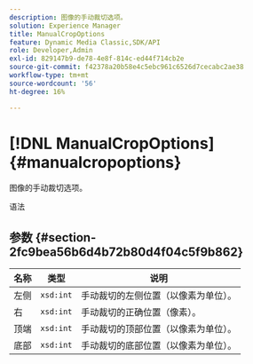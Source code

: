 ```yaml
---
description: 图像的手动裁切选项。
solution: Experience Manager
title: ManualCropOptions
feature: Dynamic Media Classic,SDK/API
role: Developer,Admin
exl-id: 829147b9-de78-4e8f-814c-ed44f714cb2e
source-git-commit: f42378a20b58e4c5ebc961c6526d7cecabc2ae38
workflow-type: tm+mt
source-wordcount: '56'
ht-degree: 16%

---
```


# [!DNL ManualCropOptions]{#manualcropoptions}

图像的手动裁切选项。

语法

## 参数 {#section-2fc9bea56b6d4b72b80d4f04c5f9b862}

| 名称 | 类型 | 说明 |
|---|---|---|
| 左侧 | `xsd:int` | 手动裁切的左侧位置（以像素为单位）。 |
| 右 | `xsd:int` | 手动裁切的正确位置（像素）。 |
| 顶端 | `xsd:int` | 手动裁切的顶部位置（以像素为单位）。 |
| 底部 | `xsd:int` | 手动裁切的底部位置（以像素为单位）。 |
